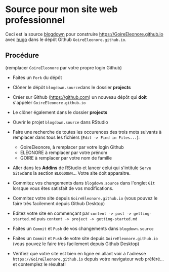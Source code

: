 # Source pour mon site web professionnel

Ceci est la source [blogdown](https://bookdown.org/yihui/blogdown/) pour construire https://GoireEleonore.github.io avec [hugo](https://gohugo.io) dans le dépôt Github `GoireEleonore.github.io`.


## Procédure

(remplacer `GoireEleonore` par votre propre login Github)

- Faites un `Fork` du dépôt

- Clôner le dépôt `blogdown.source`dans le dossier **projects**

- Créer sur Github (https://github.com) un nouveau dépôt qui **doit** s'appeler `GoireEleonore.github.io`

- Le clôner également dans le dossier **projects**

- Ouvrir le projet `blogdown.source` dans RStudio

- Faire une recherche de toutes les occurences des trois mots suivants à remplacer dans tous les fichiers (`Edit -> Find in Files...`):
    * GoireEleonore, à remplacer par votre login Github
    * ELEONORE à remplacer par votre prénom
    * GOIRE à remplacer par votre nom de famille

- Aller dans les **Addins** de RStudio et lancer celui qui s'intitule `Serve Site`dans la section `BLOGDOWN`... Votre site doit apparaitre.

- Commitez vos changements dans `blogdown.source` dans l'onglet `Git` lorsque vous êtes satisfait de vos modifications.

- Commitez votre site depuis `GoireEleonore.github.io` (vous pouvez le faire très facilement depuis Github Desktop) 

- Editez votre site en commençant par `content -> post -> getting-started.md` puis `content -> project -> getting-started.md`

- Faites un `Commit` et `Push` de vos changements dans `blogdown.source` 

- Faites un `Commit` et `Push`  de votre site depuis `GoireEleonore.github.io` (vous pouvez le faire très facilement depuis Github Desktop)

- Vérifiez que votre site est bien en ligne en allant voir à l'adresse `https://GoireEleonore.github.io` depuis votre navigateur web préféré... et contemplez le résultat!
